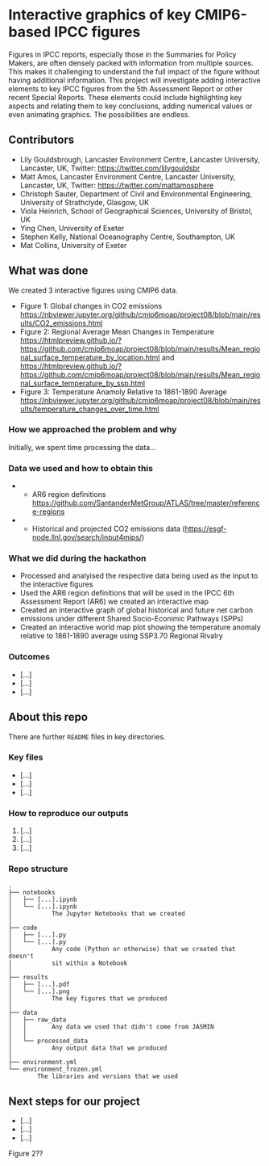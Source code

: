 # Interactive graphics of key CMIP6-based IPCC figures

Figures in IPCC reports, especially those in the Summaries for Policy Makers, are often densely packed with information from multiple sources. This makes it challenging to understand the full impact of the figure without having additional information. This project will investigate adding interactive elements to key IPCC figures from the 5th Assessment Report or other recent Special Reports. These elements could include highlighting key aspects and relating them to key conclusions, adding numerical values or even animating graphics. The possibilities are endless.

## Contributors

* Lily Gouldsbrough, Lancaster Environment Centre, Lancaster University, Lancaster, UK, Twitter: https://twitter.com/lilygouldsbr
* Matt Amos, Lancaster Environment Centre, Lancaster University, Lancaster, UK, Twitter: https://twitter.com/mattamosphere
* Christoph Sauter, Department of Civil and Environmental Engineering, University of Strathclyde, Glasgow, UK
* Viola Heinrich, School of Geographical Sciences, University of Bristol, UK
* Ying Chen, University of Exeter
* Stephen Kelly, National Oceanography Centre, Southampton, UK
* Mat Collins, University of Exeter

## What was done
We created 3 interactive figures using CMIP6 data.
* Figure 1: Global changes in CO2 emissions https://nbviewer.jupyter.org/github/cmip6moap/project08/blob/main/results/CO2_emissions.html
* Figure 2: Regional Average Mean Changes in Temperature https://htmlpreview.github.io/?https://github.com/cmip6moap/project08/blob/main/results/Mean_regional_surface_temperature_by_location.html and https://htmlpreview.github.io/?https://github.com/cmip6moap/project08/blob/main/results/Mean_regional_surface_temperature_by_ssp.html
* Figure 3: Temperature Anamoly Relative to 1861-1890 Average https://nbviewer.jupyter.org/github/cmip6moap/project08/blob/main/results/temperature_changes_over_time.html

### How we approached the problem and why

Initially, we spent time processing the data...

### Data we used and how to obtain this

* * AR6 region definitions https://github.com/SantanderMetGroup/ATLAS/tree/master/reference-regions
* * Historical and projected CO2 emissions data (https://esgf-node.llnl.gov/search/input4mips/)

### What we did during the hackathon

* Processed and analyised the respective data being used as the input to the interactive figures
* Used the AR6 region definitions that will be used in the IPCC 6th Assessment Report (AR6) we created an interactive map
* Created an interactive graph of global historical and future net carbon emissions under different Shared Socio-Econimic Pathways (SPPs)
* Created an interactive world map plot showing the temperature anomaly relative to 1861-1890 average using SSP3.70 Regional Rivalry

### Outcomes

* [...]
* [...]
* [...]

## About this repo

There are further `README` files in key directories.

### Key files

* [...]
* [...]
* [...]

### How to reproduce our outputs

1. [...]
2. [...]
3. [...]

### Repo structure

    .
    ├── notebooks
    │   ├── [...].ipynb
    │   └── [...].ipynb
    │           The Jupyter Notebooks that we created
    │
    ├── code
    │   ├── [...].py
    │   └── [...].py
    │           Any code (Python or otherwise) that we created that doesn't
    │           sit within a Notebook
    │
    ├── results
    │   ├── [...].pdf
    │   └── [...].png
    │           The key figures that we produced
    │
    ├── data
    │   ├── raw_data
    │   │       Any data we used that didn't come from JASMIN
    │   │
    │   └── processed_data
    │           Any output data that we produced
    │
    ├── environment.yml
    └── environment_frozen.yml
            The libraries and versions that we used

## Next steps for our project

* [...]
* [...]
* [...]

Figure 2??
